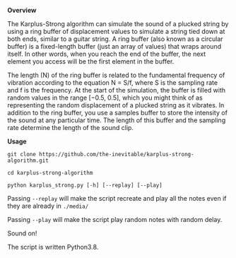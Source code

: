 **Overview**

The Karplus-Strong algorithm can simulate the sound of a plucked string by using a ring buffer of displacement values to simulate a string tied down at both ends, similar to a guitar string.
A ring buffer (also known as a circular buffer) is a fixed-length buffer (just an array of values) that wraps around itself. 
In other words, when you reach the end of the buffer, the next element you access will be the first element in the buffer. 

The length (N) of the ring buffer is related to the fundamental frequency of vibration according to the equation N = S/f, where S is the sampling rate and f is the frequency.
At the start of the simulation, the buffer is filled with random values in the range [−0.5, 0.5], which you might think of as representing the random displacement of a plucked string as it vibrates.
In addition to the ring buffer, you use a samples buffer to store the intensity of the sound at any particular time. 
The length of this buffer and the sampling rate determine the length of the sound clip.

**Usage**

`git clone https://github.com/the-inevitable/karplus-strong-algorithm.git`

`cd karplus-strong-algorithm`

`python karplus_strong.py [-h] [--replay] [--play]`

Passing `--replay` will make the script recreate and play all the notes even if they are already in `./media/`

Passing `--play` will make the script play random notes with random delay.

Sound on!

The script is written Python3.8.